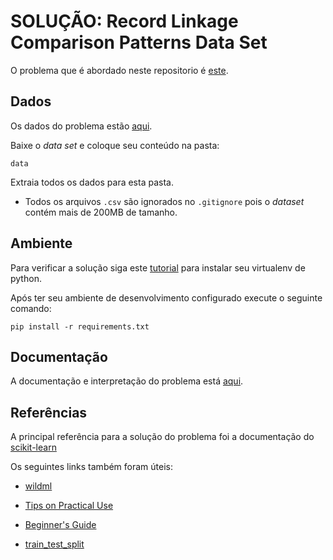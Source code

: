 # SOLUÇÃO: Record Linkage Comparison Patterns Data Set 

O problema que é abordado neste repositorio é [este](https://googleweblight.com/i?u=https://archive.ics.uci.edu/ml/datasets/record%2Blinkage%2Bcomparison%2Bpatterns&hl=pt-BR).

## Dados

Os dados do problema estão [aqui](https://googleweblight.com/i?u=https://archive.ics.uci.edu/ml/datasets/record%2Blinkage%2Bcomparison%2Bpatterns&hl=pt-BR).

Baixe o *data set* e coloque seu conteúdo na pasta:

`data`

Extraia todos os dados para esta pasta.

* Todos os arquivos `.csv` são ignorados no `.gitignore` pois o *dataset* 
contém mais de 200MB de tamanho.

## Ambiente

Para verificar a solução siga este [tutorial](https://github.com/SkyNetRecruits/Documentacao/blob/master/documentacaoSolucao/ambiente.md) para instalar seu virtualenv de python.

Após ter seu ambiente de desenvolvimento configurado execute o seguinte comando:

`pip install -r requirements.txt`

## Documentação

A documentação e interpretação do problema está [aqui](https://github.com/SkyNetRecruits/Documentacao).

## Referências

A principal referência para a solução do problema foi a documentação do [scikit-learn](http://scikit-learn.org/stable/modules/neural_networks_supervised.html)

Os seguintes links também foram úteis:

* [wildml](http://www.wildml.com/2015/09/implementing-a-neural-network-from-scratch/)

* [Tips on Practical Use](http://scikit-learn.org/stable/modules/neural_networks_supervised.html#mlp-tips)

* [Beginner's Guide](https://www.springboard.com/blog/beginners-guide-neural-network-in-python-scikit-learn-0-18/)

* [train_test_split](http://scikit-learn.org/stable/modules/generated/sklearn.model_selection.train_test_split.html)
